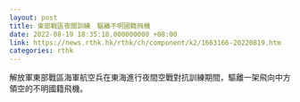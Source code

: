 ```yaml
---
layout: post
title: 東部戰區夜間訓練　驅離不明國籍飛機
date: 2022-08-19 18:35:18.000000000 +08:00
link: https://news.rthk.hk/rthk/ch/component/k2/1663166-20220819.htm
categories: rthk
---
```


解放軍東部戰區海軍航空兵在東海進行夜間空戰對抗訓練期間，驅離一架飛向中方領空的不明國籍飛機。
